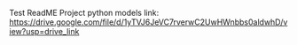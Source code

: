 T e s t   R e a d M E 
Project python models link: 
  https://drive.google.com/file/d/1yTVJ6JeVC7rverwC2UwHWnbbs0aldwhD/view?usp=drive_link
 
